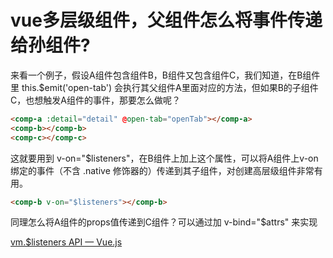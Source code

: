 # vue多层级组件，父组件怎么将事件传递给孙组件?
来看一个例子，假设A组件包含组件B，B组件又包含组件C，我们知道，在B组件里 this.$emit('open-tab') 会执行其父组件A里面对应的方法，但如果B的子组件C，也想触发A组件的事件，那要怎么做呢？

```html
<comp-a :detail="detail" @open-tab="openTab"></comp-a>
<comp-b></comp-b>
<comp-c></comp-c>
```

这就要用到 v-on="$listeners"，在B组件上加上这个属性，可以将A组件上v-on绑定的事件（不含 .native 修饰器的）传递到其子组件，对创建高层级组件非常有用。

```html
<comp-b v-on="$listeners"></comp-b>
```

同理怎么将A组件的props值传递到C组件？可以通过加 v-bind="$attrs" 来实现

[vm.$listeners API — Vue.js](https://cn.vuejs.org/v2/api/#vm-listeners)
